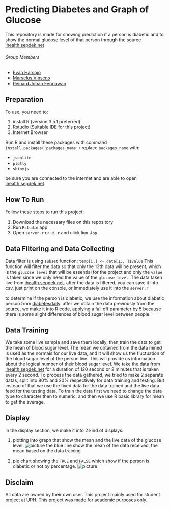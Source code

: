 # Predicting Diabetes and Graph of Glucose
This repository is made for showing prediction if a person is diabetic and to show the normal glucose level of that person through the source [ihealth.sepdek.net](https://ihealth.sepdek.net)

###### Group Members
* [Evan Harsojo](https://github.com/evnhar828)
* [Marselus Vinsens](https://github.com/mvinsens)
* [Reinard Johan Fenriawan](https://github.com/ReinardJohan)

## Preparation
To use, you need to:
1. install R (version 3.5.1 preferred)
2. Rstudio (Suitable IDE for this project)
3. Internet Browser

Run R and install these packages with command `install.packages('packages_name')`
replace `packages_name` with:
- `jsonlite`
- `plotly`
- `shinyjs`

be sure you are connected to the internet and are able to open
[ihealth.sepdek.net](https://ihealth.sepdek.net)

## How To Run
Follow these steps to run this project:
1. Download the necessary files on this repository
2. Run `Rstudio` app
3. Open `server.r` or `ui.r` and click `Run App`

## Data Filtering and Data Collecting
Data filter is using `subset` function:
`temp[i,] <- data[13, ]$value`
This function will filter the data so that only the 13th data will be present, which is the `glucose level` that will be essential for the project and only the `value` is taken since we only need the value of the `glucose level`.
The data taken live from [ihealth.sepdek.net](https://ihealth.sepdek.net).
after the data is filtered, you can save it into csv, just print on the console, or immediately use it into the `server.r`

to determine if the person is diabetic, we use the information about diabetic person from [diabetesdaily](https://www.diabetesdaily.com/learn-about-diabetes/understanding-blood-sugars/is-my-blood-sugar-normal/).
after we obtain the data previously from the source, we make it into R code, applying a fall off parameter by 5 because there is some slight differences of blood sugar level between people.

## Data Training
We take some live sample and save them locally, then train the data to get the mean of blood sugar level. The mean we obtained from the data mined is used as the normals for our live data, and it will show us the fluctuation of the blood sugar level of the person live. This will provide us information about the logical number of their blood sugar level. We take the data from [ihealth.sepdek.net](https://ihealth.sepdek.net) for a duration of 120 second or 2 minutes that is taken every 2 second. To process the data gathered, we tried to make 2 separate datas, split into 80% and 20% respectively for data training and testing. But instead of that we use the fixed data for the data trained and the live data feed for the testing data. To train the data first we need to change the data type to character then to numeric, and then we use R basic library for mean to get the average.

## Display
in the display section, we make it into 2 kind of displays:
1. plotting into graph that show the mean and the live data of the glucose level.
![picture](https://github.com/ReinardJohan/diabetes-prediction/blob/master/img/graph.jpg)
the blue line show the mean of the data received, the mean based on the data training

2. pie chart showing the `TRUE` and `FALSE` which show if the person is diabetic or not by percentage.
![picture](https://github.com/ReinardJohan/diabetes-prediction/blob/master/img/piechart.jpg)

## Disclaim
All data are owned by their own user.
This project mainly used for student project at UPH.
This project was made for academic purposes only.
